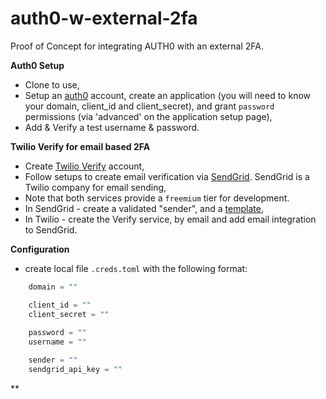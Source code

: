 # auth0-w-external-2fa

Proof of Concept for integrating AUTH0 with an external 2FA.

**Auth0 Setup**

* Clone to use,
* Setup an [auth0](https:https://auth0.com/) account, create an application (you will need to know your domain, client_id and client_secret), and grant `password` permissions (via 'advanced' on the application setup page),
* Add & Verify a test username & password.

**Twilio Verify for email based 2FA**

* Create [Twilio Verify](https://console.twilio.com/us1/develop/verify/email) account,
* Follow setups to create email verification via [SendGrid](https://docs.sendgrid.com/for-developers/sending-email/api-getting-started). SendGrid is a Twilio company for email sending,
* Note that both services provide a `freemium` tier for development.
* In SendGrid - create a validated "sender", and a [template](https://www.twilio.com/docs/verify/email#find-template-id),
* In Twilio - create the Verify service, by email and add email integration to SendGrid. 

**Configuration**

* create local file `.creds.toml` with the following format:

```python
    domain = ""

    client_id = ""
    client_secret = ""
    
    password = ""
    username = ""

    sender = ""
    sendgrid_api_key = ""
```

**
